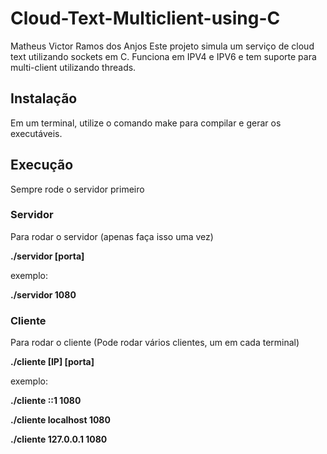 # Cloud-Text-Multiclient-using-C

Matheus Victor Ramos dos Anjos
Este projeto simula um serviço de cloud text utilizando sockets em C. Funciona em IPV4 e IPV6 e tem suporte para multi-client utilizando threads.

## Instalação
Em um terminal, utilize o comando make para compilar e gerar os executáveis.

## Execução

Sempre rode o servidor primeiro

### Servidor
Para rodar o servidor (apenas faça isso uma vez)

**./servidor [porta]**

exemplo:

**./servidor 1080**

### Cliente
Para rodar o cliente (Pode rodar vários clientes, um em cada terminal)

**./cliente [IP] [porta]**

exemplo:

**./cliente ::1 1080**

**./cliente localhost 1080**

**./cliente 127.0.0.1 1080**

